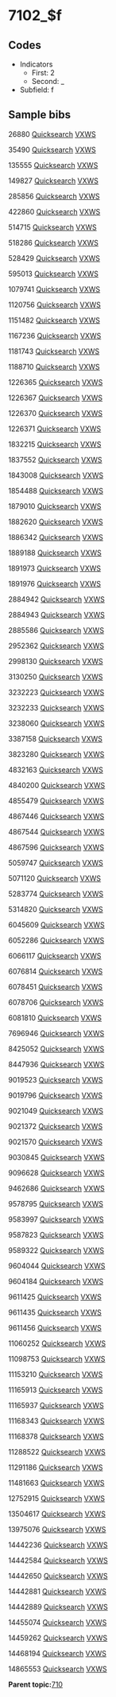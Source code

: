 # 7102\_$f

## Codes

-   Indicators
    -   First: 2
    -   Second: \_
-   Subfield: f

## Sample bibs

26880 [Quicksearch](https://search.library.yale.edu/catalog/26880) [VXWS](http://prodorbis.library.yale.edu:7014/vxws/GetHoldingsService?bibId=26880)

35490 [Quicksearch](https://search.library.yale.edu/catalog/35490) [VXWS](http://prodorbis.library.yale.edu:7014/vxws/GetHoldingsService?bibId=35490)

135555 [Quicksearch](https://search.library.yale.edu/catalog/135555) [VXWS](http://prodorbis.library.yale.edu:7014/vxws/GetHoldingsService?bibId=135555)

149827 [Quicksearch](https://search.library.yale.edu/catalog/149827) [VXWS](http://prodorbis.library.yale.edu:7014/vxws/GetHoldingsService?bibId=149827)

285856 [Quicksearch](https://search.library.yale.edu/catalog/285856) [VXWS](http://prodorbis.library.yale.edu:7014/vxws/GetHoldingsService?bibId=285856)

422860 [Quicksearch](https://search.library.yale.edu/catalog/422860) [VXWS](http://prodorbis.library.yale.edu:7014/vxws/GetHoldingsService?bibId=422860)

514715 [Quicksearch](https://search.library.yale.edu/catalog/514715) [VXWS](http://prodorbis.library.yale.edu:7014/vxws/GetHoldingsService?bibId=514715)

518286 [Quicksearch](https://search.library.yale.edu/catalog/518286) [VXWS](http://prodorbis.library.yale.edu:7014/vxws/GetHoldingsService?bibId=518286)

528429 [Quicksearch](https://search.library.yale.edu/catalog/528429) [VXWS](http://prodorbis.library.yale.edu:7014/vxws/GetHoldingsService?bibId=528429)

595013 [Quicksearch](https://search.library.yale.edu/catalog/595013) [VXWS](http://prodorbis.library.yale.edu:7014/vxws/GetHoldingsService?bibId=595013)

1079741 [Quicksearch](https://search.library.yale.edu/catalog/1079741) [VXWS](http://prodorbis.library.yale.edu:7014/vxws/GetHoldingsService?bibId=1079741)

1120756 [Quicksearch](https://search.library.yale.edu/catalog/1120756) [VXWS](http://prodorbis.library.yale.edu:7014/vxws/GetHoldingsService?bibId=1120756)

1151482 [Quicksearch](https://search.library.yale.edu/catalog/1151482) [VXWS](http://prodorbis.library.yale.edu:7014/vxws/GetHoldingsService?bibId=1151482)

1167236 [Quicksearch](https://search.library.yale.edu/catalog/1167236) [VXWS](http://prodorbis.library.yale.edu:7014/vxws/GetHoldingsService?bibId=1167236)

1181743 [Quicksearch](https://search.library.yale.edu/catalog/1181743) [VXWS](http://prodorbis.library.yale.edu:7014/vxws/GetHoldingsService?bibId=1181743)

1188710 [Quicksearch](https://search.library.yale.edu/catalog/1188710) [VXWS](http://prodorbis.library.yale.edu:7014/vxws/GetHoldingsService?bibId=1188710)

1226365 [Quicksearch](https://search.library.yale.edu/catalog/1226365) [VXWS](http://prodorbis.library.yale.edu:7014/vxws/GetHoldingsService?bibId=1226365)

1226367 [Quicksearch](https://search.library.yale.edu/catalog/1226367) [VXWS](http://prodorbis.library.yale.edu:7014/vxws/GetHoldingsService?bibId=1226367)

1226370 [Quicksearch](https://search.library.yale.edu/catalog/1226370) [VXWS](http://prodorbis.library.yale.edu:7014/vxws/GetHoldingsService?bibId=1226370)

1226371 [Quicksearch](https://search.library.yale.edu/catalog/1226371) [VXWS](http://prodorbis.library.yale.edu:7014/vxws/GetHoldingsService?bibId=1226371)

1832215 [Quicksearch](https://search.library.yale.edu/catalog/1832215) [VXWS](http://prodorbis.library.yale.edu:7014/vxws/GetHoldingsService?bibId=1832215)

1837552 [Quicksearch](https://search.library.yale.edu/catalog/1837552) [VXWS](http://prodorbis.library.yale.edu:7014/vxws/GetHoldingsService?bibId=1837552)

1843008 [Quicksearch](https://search.library.yale.edu/catalog/1843008) [VXWS](http://prodorbis.library.yale.edu:7014/vxws/GetHoldingsService?bibId=1843008)

1854488 [Quicksearch](https://search.library.yale.edu/catalog/1854488) [VXWS](http://prodorbis.library.yale.edu:7014/vxws/GetHoldingsService?bibId=1854488)

1879010 [Quicksearch](https://search.library.yale.edu/catalog/1879010) [VXWS](http://prodorbis.library.yale.edu:7014/vxws/GetHoldingsService?bibId=1879010)

1882620 [Quicksearch](https://search.library.yale.edu/catalog/1882620) [VXWS](http://prodorbis.library.yale.edu:7014/vxws/GetHoldingsService?bibId=1882620)

1886342 [Quicksearch](https://search.library.yale.edu/catalog/1886342) [VXWS](http://prodorbis.library.yale.edu:7014/vxws/GetHoldingsService?bibId=1886342)

1889188 [Quicksearch](https://search.library.yale.edu/catalog/1889188) [VXWS](http://prodorbis.library.yale.edu:7014/vxws/GetHoldingsService?bibId=1889188)

1891973 [Quicksearch](https://search.library.yale.edu/catalog/1891973) [VXWS](http://prodorbis.library.yale.edu:7014/vxws/GetHoldingsService?bibId=1891973)

1891976 [Quicksearch](https://search.library.yale.edu/catalog/1891976) [VXWS](http://prodorbis.library.yale.edu:7014/vxws/GetHoldingsService?bibId=1891976)

2884942 [Quicksearch](https://search.library.yale.edu/catalog/2884942) [VXWS](http://prodorbis.library.yale.edu:7014/vxws/GetHoldingsService?bibId=2884942)

2884943 [Quicksearch](https://search.library.yale.edu/catalog/2884943) [VXWS](http://prodorbis.library.yale.edu:7014/vxws/GetHoldingsService?bibId=2884943)

2885586 [Quicksearch](https://search.library.yale.edu/catalog/2885586) [VXWS](http://prodorbis.library.yale.edu:7014/vxws/GetHoldingsService?bibId=2885586)

2952362 [Quicksearch](https://search.library.yale.edu/catalog/2952362) [VXWS](http://prodorbis.library.yale.edu:7014/vxws/GetHoldingsService?bibId=2952362)

2998130 [Quicksearch](https://search.library.yale.edu/catalog/2998130) [VXWS](http://prodorbis.library.yale.edu:7014/vxws/GetHoldingsService?bibId=2998130)

3130250 [Quicksearch](https://search.library.yale.edu/catalog/3130250) [VXWS](http://prodorbis.library.yale.edu:7014/vxws/GetHoldingsService?bibId=3130250)

3232223 [Quicksearch](https://search.library.yale.edu/catalog/3232223) [VXWS](http://prodorbis.library.yale.edu:7014/vxws/GetHoldingsService?bibId=3232223)

3232233 [Quicksearch](https://search.library.yale.edu/catalog/3232233) [VXWS](http://prodorbis.library.yale.edu:7014/vxws/GetHoldingsService?bibId=3232233)

3238060 [Quicksearch](https://search.library.yale.edu/catalog/3238060) [VXWS](http://prodorbis.library.yale.edu:7014/vxws/GetHoldingsService?bibId=3238060)

3387158 [Quicksearch](https://search.library.yale.edu/catalog/3387158) [VXWS](http://prodorbis.library.yale.edu:7014/vxws/GetHoldingsService?bibId=3387158)

3823280 [Quicksearch](https://search.library.yale.edu/catalog/3823280) [VXWS](http://prodorbis.library.yale.edu:7014/vxws/GetHoldingsService?bibId=3823280)

4832163 [Quicksearch](https://search.library.yale.edu/catalog/4832163) [VXWS](http://prodorbis.library.yale.edu:7014/vxws/GetHoldingsService?bibId=4832163)

4840200 [Quicksearch](https://search.library.yale.edu/catalog/4840200) [VXWS](http://prodorbis.library.yale.edu:7014/vxws/GetHoldingsService?bibId=4840200)

4855479 [Quicksearch](https://search.library.yale.edu/catalog/4855479) [VXWS](http://prodorbis.library.yale.edu:7014/vxws/GetHoldingsService?bibId=4855479)

4867446 [Quicksearch](https://search.library.yale.edu/catalog/4867446) [VXWS](http://prodorbis.library.yale.edu:7014/vxws/GetHoldingsService?bibId=4867446)

4867544 [Quicksearch](https://search.library.yale.edu/catalog/4867544) [VXWS](http://prodorbis.library.yale.edu:7014/vxws/GetHoldingsService?bibId=4867544)

4867596 [Quicksearch](https://search.library.yale.edu/catalog/4867596) [VXWS](http://prodorbis.library.yale.edu:7014/vxws/GetHoldingsService?bibId=4867596)

5059747 [Quicksearch](https://search.library.yale.edu/catalog/5059747) [VXWS](http://prodorbis.library.yale.edu:7014/vxws/GetHoldingsService?bibId=5059747)

5071120 [Quicksearch](https://search.library.yale.edu/catalog/5071120) [VXWS](http://prodorbis.library.yale.edu:7014/vxws/GetHoldingsService?bibId=5071120)

5283774 [Quicksearch](https://search.library.yale.edu/catalog/5283774) [VXWS](http://prodorbis.library.yale.edu:7014/vxws/GetHoldingsService?bibId=5283774)

5314820 [Quicksearch](https://search.library.yale.edu/catalog/5314820) [VXWS](http://prodorbis.library.yale.edu:7014/vxws/GetHoldingsService?bibId=5314820)

6045609 [Quicksearch](https://search.library.yale.edu/catalog/6045609) [VXWS](http://prodorbis.library.yale.edu:7014/vxws/GetHoldingsService?bibId=6045609)

6052286 [Quicksearch](https://search.library.yale.edu/catalog/6052286) [VXWS](http://prodorbis.library.yale.edu:7014/vxws/GetHoldingsService?bibId=6052286)

6066117 [Quicksearch](https://search.library.yale.edu/catalog/6066117) [VXWS](http://prodorbis.library.yale.edu:7014/vxws/GetHoldingsService?bibId=6066117)

6076814 [Quicksearch](https://search.library.yale.edu/catalog/6076814) [VXWS](http://prodorbis.library.yale.edu:7014/vxws/GetHoldingsService?bibId=6076814)

6078451 [Quicksearch](https://search.library.yale.edu/catalog/6078451) [VXWS](http://prodorbis.library.yale.edu:7014/vxws/GetHoldingsService?bibId=6078451)

6078706 [Quicksearch](https://search.library.yale.edu/catalog/6078706) [VXWS](http://prodorbis.library.yale.edu:7014/vxws/GetHoldingsService?bibId=6078706)

6081810 [Quicksearch](https://search.library.yale.edu/catalog/6081810) [VXWS](http://prodorbis.library.yale.edu:7014/vxws/GetHoldingsService?bibId=6081810)

7696946 [Quicksearch](https://search.library.yale.edu/catalog/7696946) [VXWS](http://prodorbis.library.yale.edu:7014/vxws/GetHoldingsService?bibId=7696946)

8425052 [Quicksearch](https://search.library.yale.edu/catalog/8425052) [VXWS](http://prodorbis.library.yale.edu:7014/vxws/GetHoldingsService?bibId=8425052)

8447936 [Quicksearch](https://search.library.yale.edu/catalog/8447936) [VXWS](http://prodorbis.library.yale.edu:7014/vxws/GetHoldingsService?bibId=8447936)

9019523 [Quicksearch](https://search.library.yale.edu/catalog/9019523) [VXWS](http://prodorbis.library.yale.edu:7014/vxws/GetHoldingsService?bibId=9019523)

9019796 [Quicksearch](https://search.library.yale.edu/catalog/9019796) [VXWS](http://prodorbis.library.yale.edu:7014/vxws/GetHoldingsService?bibId=9019796)

9021049 [Quicksearch](https://search.library.yale.edu/catalog/9021049) [VXWS](http://prodorbis.library.yale.edu:7014/vxws/GetHoldingsService?bibId=9021049)

9021372 [Quicksearch](https://search.library.yale.edu/catalog/9021372) [VXWS](http://prodorbis.library.yale.edu:7014/vxws/GetHoldingsService?bibId=9021372)

9021570 [Quicksearch](https://search.library.yale.edu/catalog/9021570) [VXWS](http://prodorbis.library.yale.edu:7014/vxws/GetHoldingsService?bibId=9021570)

9030845 [Quicksearch](https://search.library.yale.edu/catalog/9030845) [VXWS](http://prodorbis.library.yale.edu:7014/vxws/GetHoldingsService?bibId=9030845)

9096628 [Quicksearch](https://search.library.yale.edu/catalog/9096628) [VXWS](http://prodorbis.library.yale.edu:7014/vxws/GetHoldingsService?bibId=9096628)

9462686 [Quicksearch](https://search.library.yale.edu/catalog/9462686) [VXWS](http://prodorbis.library.yale.edu:7014/vxws/GetHoldingsService?bibId=9462686)

9578795 [Quicksearch](https://search.library.yale.edu/catalog/9578795) [VXWS](http://prodorbis.library.yale.edu:7014/vxws/GetHoldingsService?bibId=9578795)

9583997 [Quicksearch](https://search.library.yale.edu/catalog/9583997) [VXWS](http://prodorbis.library.yale.edu:7014/vxws/GetHoldingsService?bibId=9583997)

9587823 [Quicksearch](https://search.library.yale.edu/catalog/9587823) [VXWS](http://prodorbis.library.yale.edu:7014/vxws/GetHoldingsService?bibId=9587823)

9589322 [Quicksearch](https://search.library.yale.edu/catalog/9589322) [VXWS](http://prodorbis.library.yale.edu:7014/vxws/GetHoldingsService?bibId=9589322)

9604044 [Quicksearch](https://search.library.yale.edu/catalog/9604044) [VXWS](http://prodorbis.library.yale.edu:7014/vxws/GetHoldingsService?bibId=9604044)

9604184 [Quicksearch](https://search.library.yale.edu/catalog/9604184) [VXWS](http://prodorbis.library.yale.edu:7014/vxws/GetHoldingsService?bibId=9604184)

9611425 [Quicksearch](https://search.library.yale.edu/catalog/9611425) [VXWS](http://prodorbis.library.yale.edu:7014/vxws/GetHoldingsService?bibId=9611425)

9611435 [Quicksearch](https://search.library.yale.edu/catalog/9611435) [VXWS](http://prodorbis.library.yale.edu:7014/vxws/GetHoldingsService?bibId=9611435)

9611456 [Quicksearch](https://search.library.yale.edu/catalog/9611456) [VXWS](http://prodorbis.library.yale.edu:7014/vxws/GetHoldingsService?bibId=9611456)

11060252 [Quicksearch](https://search.library.yale.edu/catalog/11060252) [VXWS](http://prodorbis.library.yale.edu:7014/vxws/GetHoldingsService?bibId=11060252)

11098753 [Quicksearch](https://search.library.yale.edu/catalog/11098753) [VXWS](http://prodorbis.library.yale.edu:7014/vxws/GetHoldingsService?bibId=11098753)

11153210 [Quicksearch](https://search.library.yale.edu/catalog/11153210) [VXWS](http://prodorbis.library.yale.edu:7014/vxws/GetHoldingsService?bibId=11153210)

11165913 [Quicksearch](https://search.library.yale.edu/catalog/11165913) [VXWS](http://prodorbis.library.yale.edu:7014/vxws/GetHoldingsService?bibId=11165913)

11165937 [Quicksearch](https://search.library.yale.edu/catalog/11165937) [VXWS](http://prodorbis.library.yale.edu:7014/vxws/GetHoldingsService?bibId=11165937)

11168343 [Quicksearch](https://search.library.yale.edu/catalog/11168343) [VXWS](http://prodorbis.library.yale.edu:7014/vxws/GetHoldingsService?bibId=11168343)

11168378 [Quicksearch](https://search.library.yale.edu/catalog/11168378) [VXWS](http://prodorbis.library.yale.edu:7014/vxws/GetHoldingsService?bibId=11168378)

11288522 [Quicksearch](https://search.library.yale.edu/catalog/11288522) [VXWS](http://prodorbis.library.yale.edu:7014/vxws/GetHoldingsService?bibId=11288522)

11291186 [Quicksearch](https://search.library.yale.edu/catalog/11291186) [VXWS](http://prodorbis.library.yale.edu:7014/vxws/GetHoldingsService?bibId=11291186)

11481663 [Quicksearch](https://search.library.yale.edu/catalog/11481663) [VXWS](http://prodorbis.library.yale.edu:7014/vxws/GetHoldingsService?bibId=11481663)

12752915 [Quicksearch](https://search.library.yale.edu/catalog/12752915) [VXWS](http://prodorbis.library.yale.edu:7014/vxws/GetHoldingsService?bibId=12752915)

13504617 [Quicksearch](https://search.library.yale.edu/catalog/13504617) [VXWS](http://prodorbis.library.yale.edu:7014/vxws/GetHoldingsService?bibId=13504617)

13975076 [Quicksearch](https://search.library.yale.edu/catalog/13975076) [VXWS](http://prodorbis.library.yale.edu:7014/vxws/GetHoldingsService?bibId=13975076)

14442236 [Quicksearch](https://search.library.yale.edu/catalog/14442236) [VXWS](http://prodorbis.library.yale.edu:7014/vxws/GetHoldingsService?bibId=14442236)

14442584 [Quicksearch](https://search.library.yale.edu/catalog/14442584) [VXWS](http://prodorbis.library.yale.edu:7014/vxws/GetHoldingsService?bibId=14442584)

14442650 [Quicksearch](https://search.library.yale.edu/catalog/14442650) [VXWS](http://prodorbis.library.yale.edu:7014/vxws/GetHoldingsService?bibId=14442650)

14442881 [Quicksearch](https://search.library.yale.edu/catalog/14442881) [VXWS](http://prodorbis.library.yale.edu:7014/vxws/GetHoldingsService?bibId=14442881)

14442889 [Quicksearch](https://search.library.yale.edu/catalog/14442889) [VXWS](http://prodorbis.library.yale.edu:7014/vxws/GetHoldingsService?bibId=14442889)

14455074 [Quicksearch](https://search.library.yale.edu/catalog/14455074) [VXWS](http://prodorbis.library.yale.edu:7014/vxws/GetHoldingsService?bibId=14455074)

14459262 [Quicksearch](https://search.library.yale.edu/catalog/14459262) [VXWS](http://prodorbis.library.yale.edu:7014/vxws/GetHoldingsService?bibId=14459262)

14468194 [Quicksearch](https://search.library.yale.edu/catalog/14468194) [VXWS](http://prodorbis.library.yale.edu:7014/vxws/GetHoldingsService?bibId=14468194)

14865553 [Quicksearch](https://search.library.yale.edu/catalog/14865553) [VXWS](http://prodorbis.library.yale.edu:7014/vxws/GetHoldingsService?bibId=14865553)

**Parent topic:**[710](../../tags/710/710.md)

